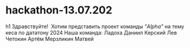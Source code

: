 # hackathon-13.07.202
 h1 Здравствуйте!
 Хотим представить проект команды *"Alpha"* на тему кеса по дататону 2024
 Наша команда:
 Ладоха Даниил
 Керский Лев
 Четокин Артём 
 Мерзликин Матвей
 

